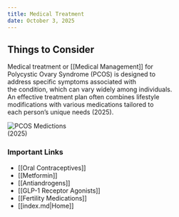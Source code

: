 ```yaml
---
title: Medical Treatment
date: October 3, 2025
---
```

## Things to Consider

Medical treatment or [[Medical Management]] for  
Polycystic Ovary Syndrome (PCOS) is designed to  
address specific symptoms associated with  
the condition, which can vary widely among individuals.  
An effective treatment plan often combines lifestyle  
modifications with various medications tailored to  
each person’s unique needs (2025).  

![PCOS Medictions](image-3.png)  
(2025)
### Important Links 
- [[Oral Contraceptives]]
- [[Metformin]]
- [[Antiandrogens]]
- [[GLP-1 Receptor Agonists]]
- [[Fertility Medications]]
- [[index.md|Home]]